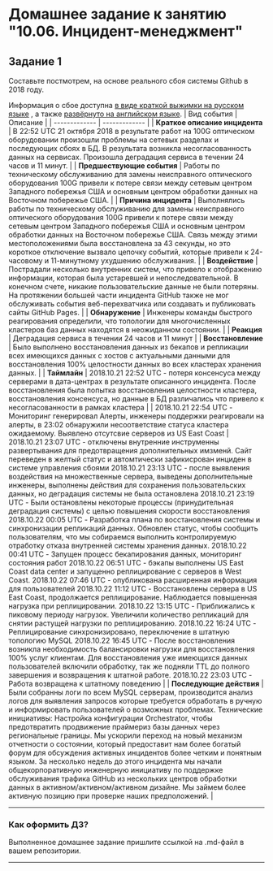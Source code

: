 # Домашнее задание к занятию "10.06. Инцидент-менеджмент"

## Задание 1

Составьте постмотрем, на основе реального сбоя системы Github в 2018 году.

Информация о сбое доступна [в виде краткой выжимки на русском языке](https://habr.com/ru/post/427301/) , а
также [развёрнуто на английском языке](https://github.blog/2018-10-30-oct21-post-incident-analysis/).
| Вид события  | Описание |
| ------------- | ------------- |
| **Краткое описание инцидента** | В 22:52 UTC 21 октября 2018 в результате работ на 100G оптическом оборудовании произошли проблемы на сетевых разделах и последующих сбоях в БД. В результата возникла несогласованность данных на сервисах. Произошла деградация сервиса в течении 24 часов и 11 минут. |
| **Предшествующие события**     | Работы по техническому обслуживанию для замены неисправного оптического оборудования 100G привели к потере связи между сетевым центром Западного побережья США и основным центром обработки данных на Восточном побережье США. |
| **Причина инцидента**          | Выполнялись работы по техническому обслуживанию для замены неисправного оптического оборудования 100G привели к потере связи между сетевым центром Западного побережья США и основным центром обработки данных на Восточном побережье США. Связь между этими местоположениями была восстановлена за 43 секунды, но это короткое отключение вызвало цепочку событий, которые привели к 24-часовому и 11-минутному ухудшению обслуживания. |
| **Воздействие**                | Пострадали несколько внутренних систем, что привело к отображению информации, которая была устаревшей и непоследовательной. В конечном счете, никакие пользовательские данные не были потеряны. На протяжении большей части инцидента GitHub также не мог обслуживать события веб-перехватчика или создавать и публиковать сайты GitHub Pages. |
| **Обнаружение**                | Инженеры команды быстрого реагирования определили, что топологии для многочисленных кластеров баз данных находятся в неожиданном состоянии. |
| **Реакция**                    | Деградация сервиса в течении 24 часов и 11 минут |
| **Восстановление**             | Было выполнено восстановления данных из бекапов и  репликации всех имеющихся данных с хостов с актуальными данными для восстановления 100% целостности данных во всех кластерах хранения данных. |
| **Таймлайн**                   | 2018.10.21 22:52 UTC - потеря консенсуса между серверами в дата-центрах в результате описанного инцидента. После восстановления была попытка восстановления целостности кластера, восстановления консенсуса, но данные в БД различались что привело к несогласованности в рамках кластера
| | 2018.10.21 22:54 UTC - Мониторинг генерировал Алерты, инженеры поддержки реагировали на алерты, в 23:02 обнаружили несоответствие статуса кластера ожидаемому. Выявлено отсутсвие серверов из US East Coast |
2018.10.21 23:07 UTC - отключены внутренние инструменны развертывания для предотвращения дополнительных имзменй. Сайт переведен в желтый статус и автомтически зафикисрован инциден в системе управления сбоями
2018.10.21 23:13 UTC - после выявления воздействия на множественные сервера, выведены дополнительные инженеры, выполнены действия для сохранения пользовательских данных, но деградация системы не была остановлена
2018.10.21 23:19 UTC - Были остановлены некоторые процессы (принудительная деградация системы) с целью повышения скорости восстановления
2018.10.22 00:05 UTC - Разработка плана по восстановления системы и синхронизации репликаций данных. Обновлен статус, чтобы сообщить пользователям, что мы собираемся выполнить контролируемую отработку отказа внутренней системы хранения данных.
2018.10.22 00:41 UTC - Запущен процесс бекапирования данных, мониторинг состояния работ
2018.10.22 06:51 UTC - бэкапы выполнены US East Coast data center и запущенно реплицирование с серверов в West Coast.
2018.10.22 07:46 UTC - опубликована расширенная информация для пользователей
2018.10.22 11:12 UTC - Восстановлены сервера в US East Coast, продолжается реплицирование. Наблюдается повышенная нагрузка при реплицировании.
2018.10.22 13:15 UTC - Приближались к пиковому периоду нагрузок. Увеличили количество репликаций для снятии растущей нагрузки по реплицированию.
2018.10.22 16:24 UTC - Реплицирование синхронизировано, переключение в штатную топологию MySQL
2018.10.22 16:45 UTC - После восстановления возникла необходимость балансировки нагрузки для восстановления 100% услуг клиентам. Для восстановления уже имеющихся данных пользователей включили обработку, так же подняли TTL до полного завершения и возвращения к штатной работе.
2018.10.22 23:03 UTC - Работа возвращена к штатному поведению |
| **Последующие действия**       | Были собранны логи по всем MySQL серверам, производится анализ логов для выявления запросов которые требуется обработать в ручную и информировать пользователей о возможных проблемах.
Технические инициативы:
Настройка конфигурации Orchestrator, чтобы предотвратить продвижение праймериз базы данных через региональные границы.
Мы ускорили переход на новый механизм отчетности о состоянии, который предоставит нам более богатый форум для обсуждения активных инцидентов более четким и понятным языком.
За несколько недель до этого инцидента мы начали общекорпоративную инженерную инициативу по поддержке обслуживания трафика GitHub из нескольких центров обработки данных в активном/активном/активном дизайне.
Мы займем более активную позицию при проверке наших предположений. |


---

### Как оформить ДЗ?

Выполненное домашнее задание пришлите ссылкой на .md-файл в вашем репозитории.

---

